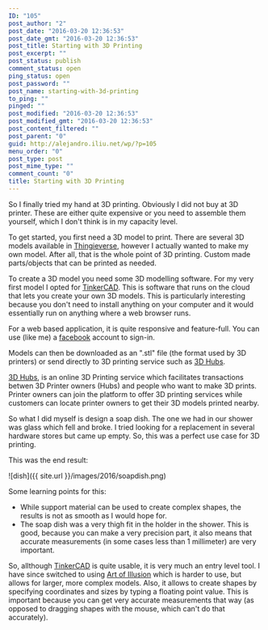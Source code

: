 ```yaml
---
ID: "105"
post_author: "2"
post_date: "2016-03-20 12:36:53"
post_date_gmt: "2016-03-20 12:36:53"
post_title: Starting with 3D Printing
post_excerpt: ""
post_status: publish
comment_status: open
ping_status: open
post_password: ""
post_name: starting-with-3d-printing
to_ping: ""
pinged: ""
post_modified: "2016-03-20 12:36:53"
post_modified_gmt: "2016-03-20 12:36:53"
post_content_filtered: ""
post_parent: "0"
guid: http://alejandro.iliu.net/wp/?p=105
menu_order: "0"
post_type: post
post_mime_type: ""
comment_count: "0"
title: Starting with 3D Printing
---
```


So I finally tried my hand at 3D printing. Obviously I did not buy at 3D printer. These are either quite expensive or you need to assemble them yourself, which I don't think is in my capacity level.

To get started, you first need a 3D model to print. There are several 3D models available in [Thingieverse](http://www.thingiverse.com/), however I actually wanted to make my own model. After all, that is the whole point of 3D printing. Custom made parts/objects that can be printed as needed.

To create a 3D model you need some 3D modelling software. For my very first model I opted for [TinkerCAD](https://www.tinkercad.com/). This is software that runs on the cloud that lets you create your own 3D models. This is particularly interesting because you don't need to install anything on your computer and it would essentially run on anything where a web browser runs.

For a web based application, it is quite responsive and feature-full. You can use (like me) a [facebook](http://www.facebook.com/) account to sign-in.

Models can then be downloaded as an ".stl" file (the format used by 3D printers) or send directly to 3D printing service such as [3D Hubs](https://www.3dhubs.com/).

[3D Hubs](https://www.3dhubs.com/), is an online 3D Printing service which facilitates transactions betwen 3D Printer owners (Hubs) and people who want to make 3D prints. Printer owners can join the platform to offer 3D printing services while customers can locate printer owners to get their 3D models printed nearby.

So what I did myself is design a soap dish. The one we had in our shower was glass which fell and broke. I tried looking for a replacement in several hardware stores but came up empty. So, this was a perfect use case for 3D printing.

This was the end result:

![dish]({{ site.url }}/images/2016/soapdish.png)

Some learning points for this:

*   While support material can be used to create complex shapes, the results is not as smooth as I would hope for.
*   The soap dish was a very thigh fit in the holder in the shower. This is good, because you can make a very precision part, it also means that accurate measurements (in some cases less than 1 millimeter) are very important.

So, allthough [TinkerCAD](https://www.tinkercad.com/) is quite usable, it is very much an entry level tool. I have since switched to using [Art of Illusion](http://www.artofillusion.org/) which is harder to use, but allows for larger, more complex models. Also, it allows to create shapes by specifying coordinates and sizes by typing a floating point value. This is important because you can get very accurate measurements that way (as opposed to dragging shapes with the mouse, which can't do that accurately).
